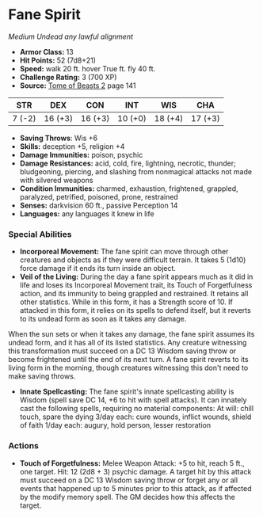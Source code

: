 # Fane Spirit

*Medium* *Undead* *any lawful alignment*

- **Armor Class:** 13
- **Hit Points:** 52 (7d8+21)
- **Speed:** walk 20 ft. hover True ft. fly 40 ft.
- **Challenge Rating:** 3 (700 XP)
- **Source:** [Tome of Beasts 2](https://koboldpress.com/kpstore/product/tome-of-beasts-2-for-5th-edition) page 141

| STR | DEX | CON | INT | WIS | CHA |
| --- | --- | --- | --- | --- | --- |
| 7 (-2) | 16 (+3) | 16 (+3) | 10 (+0) | 18 (+4) | 17 (+3) |

- **Saving Throws**: Wis +6
- **Skills:** deception +5, religion +4
- **Damage Immunities:** poison, psychic
- **Damage Resistances:** acid, cold, fire, lightning, necrotic, thunder; bludgeoning, piercing, and slashing from nonmagical attacks not made with silvered weapons
- **Condition Immunities:** charmed, exhaustion, frightened, grappled, paralyzed, petrified, poisoned, prone, restrained
- **Senses:** darkvision 60 ft., passive Perception 14
- **Languages:** any languages it knew in life

### Special Abilities

- **Incorporeal Movement:** The fane spirit can move through other creatures and objects as if they were difficult terrain. It takes 5 (1d10) force damage if it ends its turn inside an object.
- **Veil of the Living:** During the day a fane spirit appears much as it did in life and loses its Incorporeal Movement trait, its Touch of Forgetfulness action, and its immunity to being grappled and restrained. It retains all other statistics. While in this form, it has a Strength score of 10. If attacked in this form, it relies on its spells to defend itself, but it reverts to its undead form as soon as it takes any damage.

When the sun sets or when it takes any damage, the fane spirit assumes its undead form, and it has all of its listed statistics. Any creature witnessing this transformation must succeed on a DC 13 Wisdom saving throw or become frightened until the end of its next turn. A fane spirit reverts to its living form in the morning, though creatures witnessing this don't need to make saving throws.
- **Innate Spellcasting:** The fane spirit's innate spellcasting ability is Wisdom (spell save DC 14, +6 to hit with spell attacks). It can innately cast the following spells, requiring no material components:
At will: chill touch, spare the dying
3/day each: cure wounds, inflict wounds, shield of faith
1/day each: augury, hold person, lesser restoration

### Actions

- **Touch of Forgetfulness:** Melee Weapon Attack: +5 to hit, reach 5 ft., one target. Hit: 12 (2d8 + 3) psychic damage. A target hit by this attack must succeed on a DC 13 Wisdom saving throw or forget any or all events that happened up to 5 minutes prior to this attack, as if affected by the modify memory spell. The GM decides how this affects the target.


